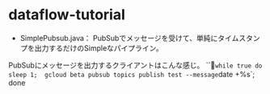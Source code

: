 # dataflow-tutorial
* SimplePubsub.java：
PubSubでメッセージを受けて、単純にタイムスタンプを出力するだけのSimpleなパイプライン。

PubSubにメッセージを出力するクライアントはこんな感じ。
```
while true
  do sleep 1; 
  gcloud beta pubsub topics publish test --message `date +%s`; 
  done
```

